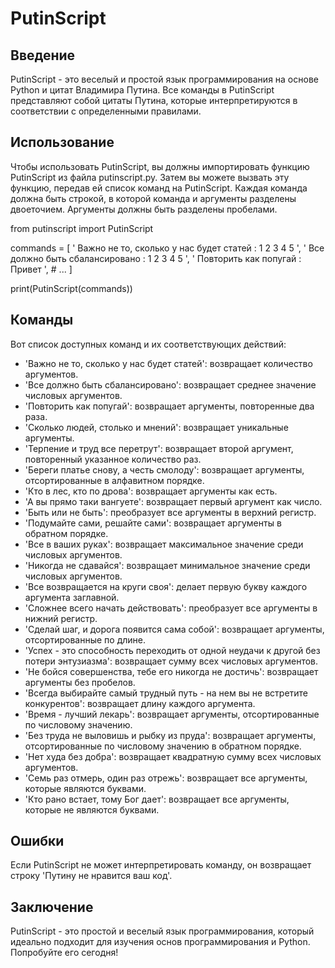 # PutinScript

## Введение

PutinScript - это веселый и простой язык программирования на основе Python и цитат Владимира Путина. Все команды в PutinScript представляют собой цитаты Путина, которые интерпретируются в соответствии с определенными правилами.

## Использование

Чтобы использовать PutinScript, вы должны импортировать функцию PutinScript из файла putinscript.py. Затем вы можете вызвать эту функцию, передав ей список команд на PutinScript. Каждая команда должна быть строкой, в которой команда и аргументы разделены двоеточием. Аргументы должны быть разделены пробелами.

from putinscript import PutinScript

commands = [
    ' Важно не то, сколько у нас будет статей : 1 2 3 4 5 ',
    ' Все должно быть сбалансировано : 1 2 3 4 5 ',
    ' Повторить как попугай : Привет ',
    # ...
]

print(PutinScript(commands))


## Команды

Вот список доступных команд и их соответствующих действий:

- 'Важно не то, сколько у нас будет статей': возвращает количество аргументов.
- 'Все должно быть сбалансировано': возвращает среднее значение числовых аргументов.
- 'Повторить как попугай': возвращает аргументы, повторенные два раза.
- 'Сколько людей, столько и мнений': возвращает уникальные аргументы.
- 'Терпение и труд все перетрут': возвращает второй аргумент, повторенный указанное количество раз.
- 'Береги платье снову, а честь смолоду': возвращает аргументы, отсортированные в алфавитном порядке.
- 'Кто в лес, кто по дрова': возвращает аргументы как есть.
- 'А вы прямо таки вангуете': возвращает первый аргумент как число.
- 'Быть или не быть': преобразует все аргументы в верхний регистр.
- 'Подумайте сами, решайте сами': возвращает аргументы в обратном порядке.
- 'Все в ваших руках': возвращает максимальное значение среди числовых аргументов.
- 'Никогда не сдавайся': возвращает минимальное значение среди числовых аргументов.
- 'Все возвращается на круги своя': делает первую букву каждого аргумента заглавной.
- 'Сложнее всего начать действовать': преобразует все аргументы в нижний регистр.
- 'Сделай шаг, и дорога появится сама собой': возвращает аргументы, отсортированные по длине.
- 'Успех - это способность переходить от одной неудачи к другой без потери энтузиазма': возвращает сумму всех числовых аргументов.
- 'Не бойся совершенства, тебе его никогда не достичь': возвращает аргументы без пробелов.
- 'Всегда выбирайте самый трудный путь - на нем вы не встретите конкурентов': возвращает длину каждого аргумента.
- 'Время - лучший лекарь': возвращает аргументы, отсортированные по числовому значению.
- 'Без труда не выловишь и рыбку из пруда': возвращает аргументы, отсортированные по числовому значению в обратном порядке.
- 'Нет худа без добра': возвращает квадратную сумму всех числовых аргументов.
- 'Семь раз отмерь, один раз отрежь': возвращает все аргументы, которые являются буквами.
- 'Кто рано встает, тому Бог дает': возвращает все аргументы, которые не являются буквами.

## Ошибки

Если PutinScript не может интерпретировать команду, он возвращает строку 'Путину не нравится ваш код'.

## Заключение

PutinScript - это простой и веселый язык программирования, который идеально подходит для изучения основ программирования и Python. Попробуйте его сегодня!
